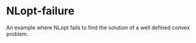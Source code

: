 # NLopt-failure
An example where NLopt fails to find the solution of a well defined convex problem.
